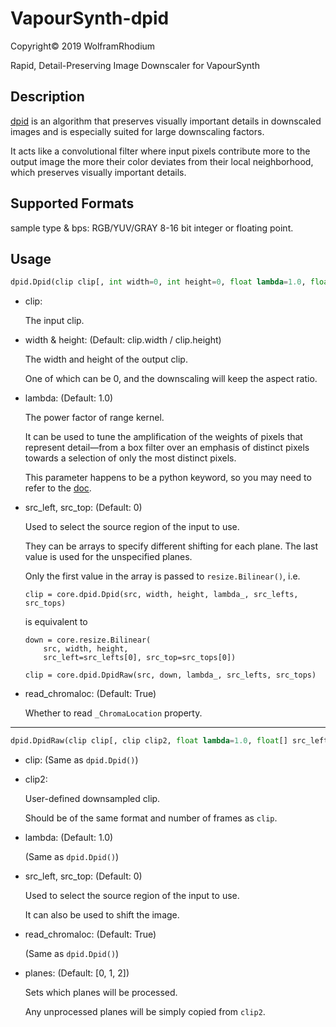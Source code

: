 # VapourSynth-dpid
Copyright© 2019 WolframRhodium

Rapid, Detail-Preserving Image Downscaler for VapourSynth

## Description

[dpid](http://www.gcc.tu-darmstadt.de/home/proj/dpid/) is an algorithm that preserves visually important details in downscaled images and is especially suited for large downscaling factors.

It acts like a convolutional filter where input pixels contribute more to the output image the more their color deviates from their local neighborhood, which preserves visually important details.

## Supported Formats

sample type & bps: RGB/YUV/GRAY 8-16 bit integer or floating point.

## Usage

```python
dpid.Dpid(clip clip[, int width=0, int height=0, float lambda=1.0, float[] src_left=0, float[] src_top=0, bool read_chromaloc=True])
```

- clip:

    The input clip.

- width & height: (Default: clip.width / clip.height)

    The width and height of the output clip. 

    One of which can be 0, and the downscaling will keep the aspect ratio.

- lambda: (Default: 1.0)

    The power factor of range kernel. 

    It can be used to tune the amplification of the weights of pixels that represent detail—from a box filter over an emphasis of distinct pixels towards a selection of only the most distinct pixels. 

    This parameter happens to be a python keyword, so you may need to refer to the [doc](http://www.vapoursynth.com/doc/pythonreference.html#python-keywords-as-filter-arguments).

- src_left, src_top: (Default: 0)

    Used to select the source region of the input to use. 

    They can be arrays to specify different shifting for each plane. The last value is used for the unspecified planes.

    Only the first value in the array is passed to `resize.Bilinear()`, i.e.

    ```Python3
    clip = core.dpid.Dpid(src, width, height, lambda_, src_lefts, src_tops)
    ```

    is equivalent to

    ```Python3
    down = core.resize.Bilinear(
        src, width, height, 
        src_left=src_lefts[0], src_top=src_tops[0])

    clip = core.dpid.DpidRaw(src, down, lambda_, src_lefts, src_tops)
    ```

- read_chromaloc: (Default: True)

    Whether to read `_ChromaLocation` property.

---

```python
dpid.DpidRaw(clip clip[, clip clip2, float lambda=1.0, float[] src_left=0, float[] src_top=0, bool read_chromaloc=True, int[] planes=[0, 1, 2]])
```

- clip:
    (Same as `dpid.Dpid()`)

- clip2:

    User-defined downsampled clip. 

    Should be of the same format and number of frames as `clip`.

- lambda: (Default: 1.0)

    (Same as `dpid.Dpid()`)

- src_left, src_top: (Default: 0)

    Used to select the source region of the input to use. 

    It can also be used to shift the image.

- read_chromaloc: (Default: True)

    (Same as `dpid.Dpid()`)

- planes: (Default: [0, 1, 2])

    Sets which planes will be processed. 

    Any unprocessed planes will be simply copied from `clip2`.
